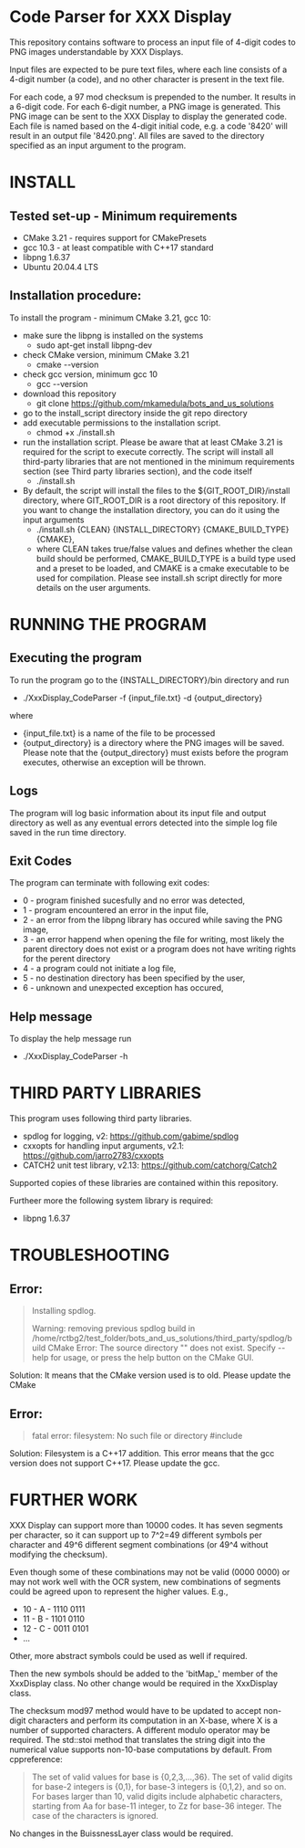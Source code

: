 # Code Parser for XXX Display 

This repository contains software to process an input file of 4-digit codes to PNG images understandable by XXX Displays.

Input files are expected to be pure text files, where each line consists of a 4-digit number (a code), and no other character is present in the text file.

For each code, a 97 mod checksum is prepended to the number. It results in a 6-digit code. For each 6-digit number, a PNG image is generated. This PNG image can be sent to the XXX Display to display the generated code. Each file is named based on the 4-digit initial code, e.g. a code '8420' will result in an output file '8420.png'. All files are saved to the directory specified as an input argument to the program.


# INSTALL

## Tested set-up - Minimum requirements

* CMake 3.21 - requires support for CMakePresets
* gcc 10.3 - at least compatible with C++17 standard
* libpng 1.6.37
* Ubuntu 20.04.4 LTS

## Installation procedure:

To install the program - minimum CMake 3.21, gcc 10:

* make sure the libpng is installed on the systems
  * sudo apt-get install libpng-dev
* check CMake version, minimum CMake 3.21
  * cmake --version 
* check gcc version, minimum gcc 10
  * gcc --version 
* download this repository
  * git clone https://github.com/mkamedula/bots_and_us_solutions
* go to the install_script directory inside the git repo directory
* add executable permissions to the installation script.
  * chmod +x ./install.sh
* run the installation script. Please be aware that at least CMake 3.21 is required for the script to execute correctly. The script will install all third-party libraries that are not mentioned in the minimum requirements section (see Third party libraries section), and the code itself
  * ./install.sh
* By default, the script will install the files to the ${GIT_ROOT_DIR}/install directory, where GIT_ROOT_DIR is a root directory of this repository. If you want to change the installation directory, you can do it using the input arguments
  * ./install.sh {CLEAN} {INSTALL_DIRECTORY} {CMAKE_BUILD_TYPE} {CMAKE}, 
  * where CLEAN takes true/false values and defines whether the clean build should be performed, CMAKE_BUILD_TYPE is a build type used and a preset to be loaded, and CMAKE is a cmake executable to be used for compilation. Please see install.sh script directly for more details on the user arguments.

# RUNNING THE PROGRAM

## Executing the program
To run the program go to the {INSTALL_DIRECTORY}/bin directory and run
* ./XxxDisplay_CodeParser -f {input_file.txt} -d {output_directory}

where 

* {input_file.txt} is a name of the file to be processed
* {output_directory} is a directory where the PNG images will be saved. Please note that the {output_directory} must exists before the program executes, 
otherwise an exception will be thrown.

## Logs 

The program will log basic information about its input file and output directory as well as any eventual errors detected into the simple log file saved in the run time directory.

## Exit Codes

The program can terminate with following exit codes:
   - 0 - program finished sucesfully and no error was detected,
   - 1 - program encountered an error in the input file,
   - 2 - an error from the libpng library has occured while saving the PNG image,
   - 3 - an error happend when opening the file for writing, most likely the parent directory does not exist or a program does not have writing rights for the perent directory 
   - 4 - a program could not initiate a log file,
   - 5 - no destination directory has been specified by the user,
   - 6 - unknown and unexpected exception has occured,

## Help message

To display the help message run
* ./XxxDisplay_CodeParser -h

# THIRD PARTY LIBRARIES
This program uses following third party libraries.

* spdlog for logging, v2: https://github.com/gabime/spdlog
* cxxopts for handling input arguments, v2.1: https://github.com/jarro2783/cxxopts
* CATCH2 unit test library, v2.13: https://github.com/catchorg/Catch2

Supported copies of these libraries are contained within this repository. 

Furtheer more the following system library is required:
* libpng 1.6.37

# TROUBLESHOOTING

## Error:

> Installing spdlog.
>
> Warning: removing previous spdlog build in /home/rctbg2/test_folder/bots_and_us_solutions/third_party/spdlog/build
> CMake Error: The source directory "" does not exist.
> Specify --help for usage, or press the help button on the CMake GUI.<cite>

Solution:
It means that the CMake version used is to old. Please update the CMake

## Error: 
> fatal error: filesystem: No such file or directory
> #include <filesystem>

Solution:
Filesystem is a C++17 addition. This error means that the gcc version does not support C++17. Please update the gcc.
 
# FURTHER WORK
 
XXX Display can support more than 10000 codes. It has seven segments per character, so it can support up to 7^2=49 different symbols per character and 49^6 different segment combinations (or 49^4 without modifying the checksum).
 
Even though some of these combinations may not be valid (0000 0000) or may not work well with the OCR system, new combinations of segments could be agreed upon to represent the higher values. E.g.,
 * 10 - A - 1110 0111
 * 11 - B - 1101 0110
 * 12 - C - 0011 0101
 * ...
 
Other, more abstract symbols could be used as well if required.
 
Then the new symbols should be added to the 'bitMap_' member of the XxxDisplay class. No other change would be required in the XxxDisplay class.
 
The checksum mod97 method would have to be updated to accept non-digit characters and perform its computation in an X-base, where X is a number of supported characters. A different modulo operator may be required. The std::stoi method that translates the string digit into the numerical value supports non-10-base computations by default. From cppreference:
 
 > The set of valid values for base is {0,2,3,...,36}. The set of valid digits for base-2 integers is {0,1}, for base-3 integers is {0,1,2}, and so on. For bases larger than 10, valid digits include alphabetic characters, starting from Aa for base-11 integer, to Zz for base-36 integer. The case of the characters is ignored. 
 
 No changes in the BuissnessLayer class would be required.
 
 

 

